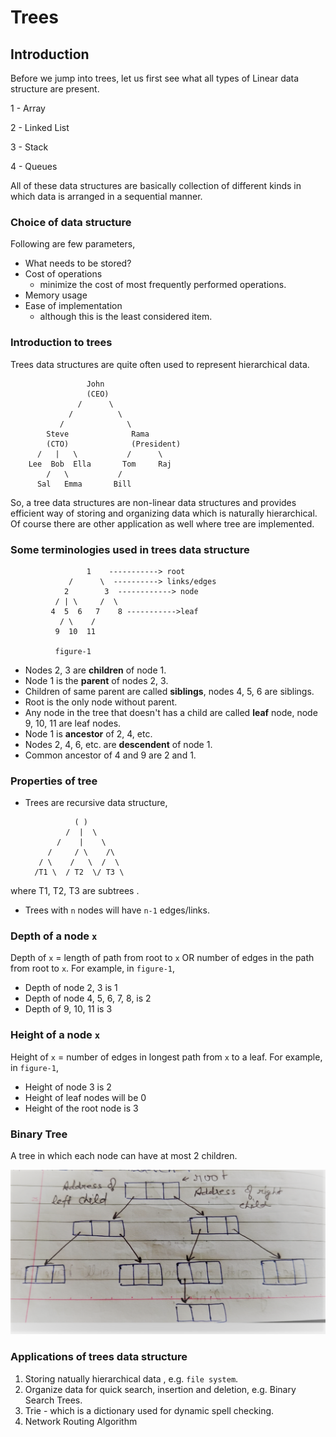 # Trees

## Introduction
Before we jump into trees, let us first see what all types of Linear data structure are present.

 1 - Array

 2 - Linked List

 3 - Stack 

 4 - Queues

All of these data structures are basically collection of different kinds in which data is arranged in a sequential manner.

### Choice of data structure
Following are few parameters, 

- What needs to be stored?
- Cost of operations
  - minimize the cost of most frequently performed operations.
- Memory usage
- Ease of implementation
  - although this is the least considered item.

### Introduction to trees
Trees data structures are quite often used to represent hierarchical data.
                     
                     John 
                     (CEO)
                   /      \
                 /          \
               /              \
            Steve              Rama
            (CTO)              (President)
          /   |   \           /      \
        Lee  Bob  Ella       Tom     Raj
            /   \           /
          Sal   Emma       Bill

So, a tree data structures are non-linear data structures and provides efficient way of storing and organizing data which is naturally hierarchical. Of course there are other application as well where tree are implemented.

### Some terminologies used in trees data structure

                     1    -----------> root
                 /      \  ----------> links/edges
                2        3  ------------> node
              / | \     /  \
             4  5  6   7    8 ----------->leaf
               / \    /
              9  10  11

              figure-1 

 * Nodes 2, 3 are **children** of node 1.
 * Node 1 is the **parent** of nodes 2, 3.
 * Children of same parent are called **siblings**, nodes 4, 5, 6 are siblings.
 * Root is the only node without parent.
 * Any node in the tree that doesn't has a child are called **leaf** node, node 9, 10, 11 are leaf nodes.
 * Node 1 is **ancestor** of 2, 4, etc.
 * Nodes 2, 4, 6, etc. are **descendent** of node 1.
 * Common ancestor of 4 and 9 are 2 and 1.

### Properties of tree

 * Trees are recursive data structure, 

                  ( )
                /  |  \
              /    |    \
            /     / \    /\
          / \    /   \  /  \
         /T1 \  / T2  \/ T3 \
  
  where T1, T2, T3 are subtrees .

* Trees with `n` nodes will have `n-1` edges/links.

### Depth of a node `x`
Depth of `x` = length of path from root to `x`  OR number of edges in the path from root to `x`. For example, in `figure-1`,
* Depth of node 2, 3 is 1
* Depth of node 4, 5, 6, 7, 8, is 2
* Depth of 9, 10, 11 is 3

### Height of a node `x`
Height of `x` = number of edges in longest path from `x` to a leaf. For example, in `figure-1`,
* Height of node 3 is 2
* Height of leaf nodes will be 0
* Height of the root node is 3

### Binary Tree
A tree in which each node can have at most 2 children.

![Binary Tree](/src/trees/images/binary-tree.png)

### Applications of trees data structure
1. Storing natually hierarchical data , e.g.   `file system`.
2. Organize data for quick search, insertion and deletion, e.g. Binary Search Trees.
3. Trie - which is a dictionary used for dynamic spell checking.
4. Network Routing Algorithm

